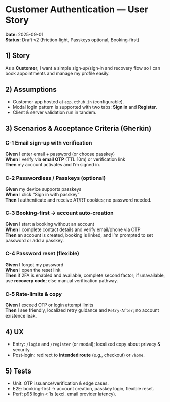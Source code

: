 # Customer Authentication — User Story
**Date:** 2025-09-01  
**Status:** Draft v2 (Friction‑light, Passkeys optional, Booking‑first)

## 1) Story
As a **Customer**, I want a simple sign‑up/sign‑in and recovery flow so I can book appointments and manage my profile easily.

## 2) Assumptions
- Customer app hosted at `app.cthub.in` (configurable).  
- Modal login pattern is supported with two tabs: **Sign in** and **Register**.  
- Client & server validation run in tandem.

## 3) Scenarios & Acceptance Criteria (Gherkin)
### C‑1 Email sign‑up with verification
**Given** I enter email + password (or choose passkey)  
**When** I verify via **email OTP** (TTL 10m) or verification link  
**Then** my account activates and I’m signed in.

### C‑2 Passwordless / Passkeys (optional)
**Given** my device supports passkeys  
**When** I click “Sign in with passkey”  
**Then** I authenticate and receive AT/RT cookies; no password needed.

### C‑3 Booking‑first → account auto‑creation
**Given** I start a booking without an account  
**When** I complete contact details and verify email/phone via OTP  
**Then** an account is created, booking is linked, and I’m prompted to set password or add a passkey.

### C‑4 Password reset (flexible)
**Given** I forgot my password  
**When** I open the reset link  
**Then** if 2FA is enabled and available, complete second factor; if unavailable, use **recovery code**; else manual verification pathway.

### C‑5 Rate‑limits & copy
**Given** I exceed OTP or login attempt limits  
**Then** I see friendly, localized retry guidance and `Retry‑After`; no account existence leak.

## 4) UX
- Entry: `/login` and `/register` (or modal); localized copy about privacy & security.  
- Post‑login: redirect to **intended route** (e.g., checkout) or `/home`.

## 5) Tests
- Unit: OTP issuance/verification & edge cases.  
- E2E: booking‑first → account creation, passkey login, flexible reset.  
- Perf: p95 login < 1s (excl. email provider latency).
